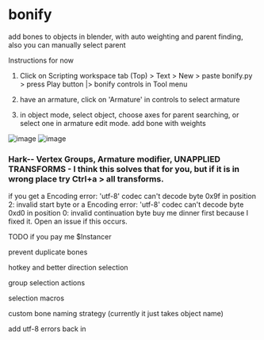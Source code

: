 # bonify
add bones to objects in blender, with auto weighting and parent finding, also you can manually select parent

Instructions for now
1. Click on Scripting workspace tab (Top) > Text > New > paste bonify.py > press Play button |> bonify controls in Tool menu

2. have an armature, click on 'Armature' in controls to select armature

3. in object mode, select object,
choose axes for parent searching, or select one in armature edit mode. 
add bone with weights

![image](https://github.com/user-attachments/assets/07a7b4d8-12ee-4ac1-84ca-9d137b2d1d9d)
![image](https://github.com/user-attachments/assets/c41ee1a0-566d-4d28-b210-91ca1913ffbb)

### Hark-- Vertex Groups, Armature modifier, UNAPPLIED TRANSFORMS - I think this solves that for you, but if it is in wrong place try Ctrl+a > all transforms. 


if you get a Encoding error: 'utf-8' codec can't decode byte 0x9f in position 2: invalid start byte
or a Encoding error: 'utf-8' codec can't decode byte 0xd0 in position 0: invalid continuation byte
buy me dinner first because I fixed it. Open an issue if this occurs.

TODO if you pay me $Instancer

prevent duplicate bones

hotkey and better direction selection

group selection actions

selection macros

custom bone naming strategy (currently it just takes object name)

add utf-8 errors back in


